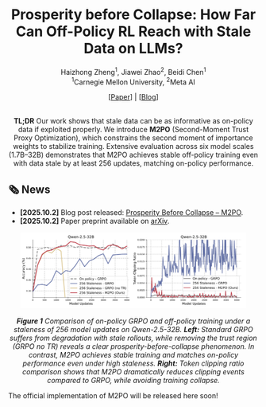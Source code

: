 <div align="center">
<h1> Prosperity before Collapse: How Far Can Off-Policy RL Reach with Stale Data on LLMs? </h1>

Haizhong Zheng<sup>1</sup>, Jiawei Zhao<sup>2</sup>, Beidi Chen<sup>1</sup>
<br>
<sup>1</sup>Carnegie Mellon University,
<sup>2</sup>Meta AI

<div align="center">
[<a href="https://arxiv.org/abs/2510.01161">Paper</a>] | [<a href="https://infini-ai-lab.github.io/M2PO/">Blog</a>]
</div>
<br>

<!-- ---------- -->
**TL;DR**
Our work shows that stale data can be as informative as on-policy data if exploited properly.
We introduce **M2PO** (Second-Moment Trust Proxy Optimization), which constrains the second moment of importance weights to stabilize training.
Extensive evaluation across six model scales (1.7B–32B) demonstrates that M2PO achieves stable off-policy training even with data stale by at least 256 updates, matching on-policy performance.

</div>



## 🗞️ News

- **[2025.10.2]** Blog post released: [Prosperity Before Collapse – M2PO](https://infini-ai-lab.github.io/M2PO/).
- **[2025.10.2]** Paper preprint available on [arXiv](https://arxiv.org/abs/2510.01161).

<!-- ---------- -->
<p align="center">
  <img src="fig1.png" alt="M2PO Overview" style="width:90%;"/>
</p>

<p align="center"><i>
<strong>Figure 1</strong> Comparison of on-policy GRPO and off-policy training under a staleness of 256 model updates on Qwen-2.5-32B.
<strong>Left:</strong> Standard GRPO suffers from degradation with stale rollouts, while removing the trust region (GRPO no TR) reveals a clear <em>prosperity-before-collapse</em> phenomenon.
In contrast, M2PO achieves stable training and matches on-policy performance even under high staleness.
<strong>Right:</strong> Token clipping ratio comparison shows that M2PO dramatically reduces clipping events compared to GRPO, while avoiding training collapse.</p>
</i></p>

<!-- ------- -->

The official implementation of M2PO will be released here soon!

<!-- ## Getting Started
Our implementation is based on [volcengine/verl](https://github.com/volcengine/verl) (v0.4.0).

### 1. Environment Setup

```bash
cd project-folder

conda create -n verl05 python==3.11
conda activate verl05

git clone https://github.com/volcengine/verl.git
cd verl
USE_MEGATRON=0 bash scripts/install_vllm_sglang_mcore.sh
pip install latex2sympy2-extended
pip install math-verify

cd M2PO
pip3 install --no-deps -e .
```

### 2. Download & Preprocess Data

You can download the dataset using the following command:

```bash
# cd the project folder

bash train-scripts/generate_datasets.sh
```

### 3. Training

Train Qwen Math 7b with GRESO on 8xH100:

```bash
bash train-scripts/m2po-qwen-math-7b-s256.sh
```

```bash
bash train-scripts/grpo-qwen-math-7b-s0.sh
```

```bash
bash train-scripts/grpo-qwen-math-7b-s256.sh
```

See more scripts in `train-scripts` folder. -->
